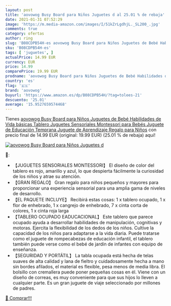 ```yaml
---
layout: post
title: 'aovowog Busy Board para Niños Juguetes d al 25.01 % de rebaja'
date: 2021-01-31 07:52:29
image: 'https://m.media-amazon.com/images/I/51kZrLgdhjL._SL200_.jpg'
comments: true
category: ofertas
author: ring
slug: 'B08CDPB54H-es aovowog Busy Board para Niños Juguetes de Bebé Habilidades...'
sku: 'B08CDPB54H-es'
tags: [ 'juguetes', ]
actualPrice: 14.99 EUR
currency: EUR
price: 14.99
comparePrice: 19.99 EUR
prodname: 'aovowog Busy Board para Niños Juguetes de Bebé Habilidades de Vida básicas Tablero Juguetes Sensoriales Montessori para Bebés Juguete de Educación Temprana Juguete de Aprendizaje Regalo para Niños'
country: 'es'
flag: '🇪🇸'
brand: 'aovowog'
buyurl: 'https://www.amazon.es/dp/B08CDPB54H/?tag=tolees-21'
descuento: '25.01'
average: '15.9527659574468'
---
```


Tienes [aovowog Busy Board para Niños Juguetes de Bebé Habilidades de Vida básicas Tablero Juguetes Sensoriales Montessori para Bebés Juguete de Educación Temprana Juguete de Aprendizaje Regalo para Niños](https://www.amazon.es/dp/B08CDPB54H/?tag=tolees-21) con precio final de  14.99 EUR (original: 19.99 EUR) (25.01 %  de rebaja) aqui!

[![aovowog Busy Board para Niños Juguetes d](https://m.media-amazon.com/images/I/51kZrLgdhjL._SL200_.jpg)](https://www.amazon.es/dp/B08CDPB54H/?tag=tolees-21)

🔎:

- 【JUGUETES SENSORIALES MONTESSORI】 El diseño de color del tablero es rojo, amarillo y azul, lo que despierta fácilmente la curiosidad de los niños y atrae su atención.
- 【GRAN REGALO】 Gran regalo para niños pequeños y mayores para proporcionar una experiencia sensorial para una amplia gama de niveles de desarrollo.
- 【EL PAQUETE INCLUYE】 Recibirá estas cosas: 1 x tablero ocupado, 1 x flor de enhebrado, 1 x cangrejo de enhebrado, 7 x cinta corta de colores, 1 x cinta roja larga
- 【TABLERO OCUPADO EADUCACIONAL】 Este tablero que parece ocupado ayuda a desarrollar habilidades de manipulación, cognitivas y motoras. Ejercita la flexibilidad de los dedos de los niños. Cultive la capacidad de los niños para adaptarse a la vida diaria. Puede tratarse como el juguete de rompecabezas de educación infantil, el tablero también puede verse como el bebé de jardín de infantes con equipo de enseñanza.
- 【SEGURIDAD Y PORTÁTIL】 La tabla ocupada está hecha de telas suaves de alta calidad y lana de fieltro y cuidadosamente hecha a mano sin bordes afilados, el material es flexible, pesa menos de media libra. El bolsillo con cremallera puede poner pequeñas cosas en él. Viene con un diseño de correas, es muy conveniente para que sus hijos lo lleven a cualquier parte. Es un gran juguete de viaje seleccionado por millones de padres.

[🛒 Comprar!!!](https://www.amazon.es/dp/B08CDPB54H/?tag=tolees-21)
